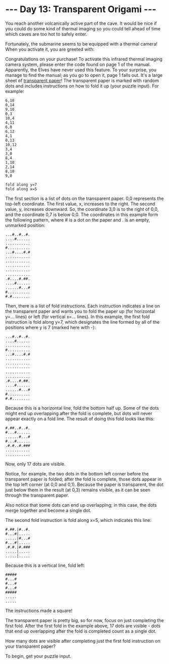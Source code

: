 # --- Day 13: Transparent Origami ---

You reach another volcanically active part of the cave. It would be nice if you could do some kind of thermal imaging so you could tell ahead of time which caves are too hot to safely enter.

Fortunately, the submarine seems to be equipped with a thermal camera! When you activate it, you are greeted with:

Congratulations on your purchase! To activate this infrared thermal imaging
camera system, please enter the code found on page 1 of the manual.
Apparently, the Elves have never used this feature. To your surprise, you manage to find the manual; as you go to open it, page 1 falls out. It's a large sheet of [transparent paper](https://en.wikipedia.org/wiki/Transparency_(projection))! The transparent paper is marked with random dots and includes instructions on how to fold it up (your puzzle input). For example:

	6,10
	0,14
	9,10
	0,3
	10,4
	4,11
	6,0
	6,12
	4,1
	0,13
	10,12
	3,4
	3,0
	8,4
	1,10
	2,14
	8,10
	9,0

	fold along y=7
	fold along x=5

The first section is a list of dots on the transparent paper. 0,0 represents the top-left coordinate. The first value, x, increases to the right. The second value, y, increases downward. So, the coordinate 3,0 is to the right of 0,0, and the coordinate 0,7 is below 0,0. The coordinates in this example form the following pattern, where # is a dot on the paper and . is an empty, unmarked position:

	...#..#..#.
	....#......
	...........
	#..........
	...#....#.#
	...........
	...........
	...........
	...........
	...........
	.#....#.##.
	....#......
	......#...#
	#..........
	#.#........

Then, there is a list of fold instructions. Each instruction indicates a line on the transparent paper and wants you to fold the paper up (for horizontal y=... lines) or left (for vertical x=... lines). In this example, the first fold instruction is fold along y=7, which designates the line formed by all of the positions where y is 7 (marked here with -):

	...#..#..#.
	....#......
	...........
	#..........
	...#....#.#
	...........
	...........
	-----------
	...........
	...........
	.#....#.##.
	....#......
	......#...#
	#..........
	#.#........

Because this is a horizontal line, fold the bottom half up. Some of the dots might end up overlapping after the fold is complete, but dots will never appear exactly on a fold line. The result of doing this fold looks like this:

	#.##..#..#.
	#...#......
	......#...#
	#...#......
	.#.#..#.###
	...........
	...........

Now, only 17 dots are visible.

Notice, for example, the two dots in the bottom left corner before the transparent paper is folded; after the fold is complete, those dots appear in the top left corner (at 0,0 and 0,1). Because the paper is transparent, the dot just below them in the result (at 0,3) remains visible, as it can be seen through the transparent paper.

Also notice that some dots can end up overlapping; in this case, the dots merge together and become a single dot.

The second fold instruction is fold along x=5, which indicates this line:

	#.##.|#..#.
	#...#|.....
	.....|#...#
	#...#|.....
	.#.#.|#.###
	.....|.....
	.....|.....

Because this is a vertical line, fold left:

	#####
	#...#
	#...#
	#...#
	#####
	.....
	.....

The instructions made a square!

The transparent paper is pretty big, so for now, focus on just completing the first fold. After the first fold in the example above, 17 dots are visible - dots that end up overlapping after the fold is completed count as a single dot.

How many dots are visible after completing just the first fold instruction on your transparent paper?

To begin, get your puzzle input.